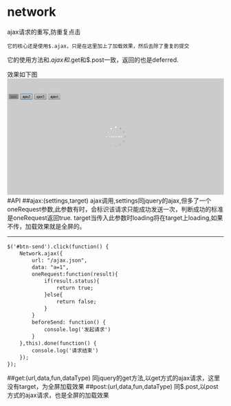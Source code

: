 # network
ajax请求的重写,防重复点击

`它的核心还是使用$.ajax，只是在这里加上了加载效果，然后去除了重复的提交`

它的使用方法和$.ajax和$.get和$.post一致，返回的也是deferred.

效果如下图
![逗比](example/network.jpg)
#API
##ajax:(settings,target)
	ajax调用,settings同jquery的ajax,但多了一个oneRequest参数,此参数有时，会标识该请求只能成功发送一次，判断成功的标准是oneRequest返回true.
	target当传入此参数时loading将在target上loading,如果不传，加载效果就是全屏的。
***
	$('#btn-send').click(function() {
		Network.ajax({
			url: "/ajax.json",
			data: "a=1",
			oneRequest:function(result){
				if(result.status){
					return true;
				}else{
					return false;
				}
			}
			beforeSend: function() {
				console.log('发起请求')
			}
		},this).done(function() {
			console.log('请求结束')
		});
	});
##get:(url,data,fun,dataType)
	同jquery的get方法,以get方式的ajax请求，这里没有target，为全屏加载效果
##post:(url,data,fun,dataType)
	同$.post,以post方式的ajax请求，也是全屏的加载效果

